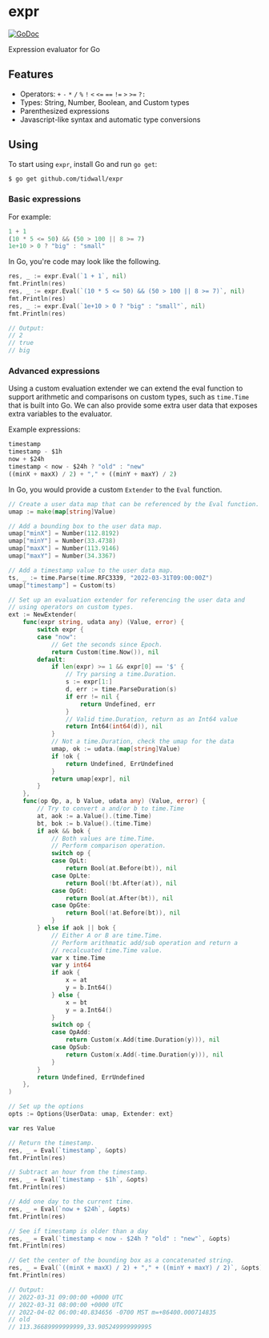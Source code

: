 # expr

[![GoDoc](https://godoc.org/github.com/tidwall/expr?status.svg)](https://godoc.org/github.com/tidwall/expr)

Expression evaluator for Go

## Features

- Operators: `+` `-` `*` `/` `%` `!` `<` `<=` `==` `!=` `>` `>=` `?:`
- Types: String, Number, Boolean, and Custom types
- Parenthesized expressions
- Javascript-like syntax and automatic type conversions

## Using

To start using `expr`, install Go and run `go get`:

```sh
$ go get github.com/tidwall/expr
```

### Basic expressions

For example:

```js
1 + 1
(10 * 5 <= 50) && (50 > 100 || 8 >= 7)
1e+10 > 0 ? "big" : "small"
```

In Go, you're code may look like the following.

```go
res, _ := expr.Eval(`1 + 1`, nil)
fmt.Println(res)
res, _ := expr.Eval(`(10 * 5 <= 50) && (50 > 100 || 8 >= 7)`, nil)
fmt.Println(res)
res, _ := expr.Eval(`1e+10 > 0 ? "big" : "small"`, nil)
fmt.Println(res)

// Output: 
// 2
// true
// big
```

### Advanced expressions 

Using a custom evaluation extender we can extend the eval function to support 
arithmetic and comparisons on custom types, such as `time.Time` that is built into Go.
We can also provide some extra user data that exposes extra variables to the evaluator.

Example expressions:

```js
timestamp
timestamp - $1h
now + $24h
timestamp < now - $24h ? "old" : "new"
((minX + maxX) / 2) + "," + ((minY + maxY) / 2)
```

In Go, you would provide a custom `Extender` to the `Eval` function.

```go
// Create a user data map that can be referenced by the Eval function.
umap := make(map[string]Value)

// Add a bounding box to the user data map.
umap["minX"] = Number(112.8192)
umap["minY"] = Number(33.4738)
umap["maxX"] = Number(113.9146)
umap["maxY"] = Number(34.3367)

// Add a timestamp value to the user data map.
ts, _ := time.Parse(time.RFC3339, "2022-03-31T09:00:00Z")
umap["timestamp"] = Custom(ts)

// Set up an evaluation extender for referencing the user data and
// using operators on custom types.
ext := NewExtender(
	func(expr string, udata any) (Value, error) {
		switch expr {
		case "now":
			// Get the seconds since Epoch.
			return Custom(time.Now()), nil
		default:
			if len(expr) >= 1 && expr[0] == '$' {
				// Try parsing a time.Duration.
				s := expr[1:]
				d, err := time.ParseDuration(s)
				if err != nil {
					return Undefined, err
				}
				// Valid time.Duration, return as an Int64 value
				return Int64(int64(d)), nil
			}
			// Not a time.Duration, check the umap for the data
			umap, ok := udata.(map[string]Value)
			if !ok {
				return Undefined, ErrUndefined
			}
			return umap[expr], nil
		}
	},
	func(op Op, a, b Value, udata any) (Value, error) {
		// Try to convert a and/or b to time.Time
		at, aok := a.Value().(time.Time)
		bt, bok := b.Value().(time.Time)
		if aok && bok {
			// Both values are time.Time.
			// Perform comparison operation.
			switch op {
			case OpLt:
				return Bool(at.Before(bt)), nil
			case OpLte:
				return Bool(!bt.After(at)), nil
			case OpGt:
				return Bool(at.After(bt)), nil
			case OpGte:
				return Bool(!at.Before(bt)), nil
			}
		} else if aok || bok {
			// Either A or B are time.Time.
			// Perform arithmatic add/sub operation and return a
			// recalcuated time.Time value.
			var x time.Time
			var y int64
			if aok {
				x = at
				y = b.Int64()
			} else {
				x = bt
				y = a.Int64()
			}
			switch op {
			case OpAdd:
				return Custom(x.Add(time.Duration(y))), nil
			case OpSub:
				return Custom(x.Add(-time.Duration(y))), nil
			}
		}
		return Undefined, ErrUndefined
	},
)

// Set up the options
opts := Options{UserData: umap, Extender: ext}

var res Value

// Return the timestamp.
res, _ = Eval(`timestamp`, &opts)
fmt.Println(res)

// Subtract an hour from the timestamp.
res, _ = Eval(`timestamp - $1h`, &opts)
fmt.Println(res)

// Add one day to the current time.
res, _ = Eval(`now + $24h`, &opts)
fmt.Println(res)

// See if timestamp is older than a day
res, _ = Eval(`timestamp < now - $24h ? "old" : "new"`, &opts)
fmt.Println(res)

// Get the center of the bounding box as a concatenated string.
res, _ = Eval(`((minX + maxX) / 2) + "," + ((minY + maxY) / 2)`, &opts)
fmt.Println(res)

// Output:
// 2022-03-31 09:00:00 +0000 UTC
// 2022-03-31 08:00:00 +0000 UTC
// 2022-04-02 06:00:40.834656 -0700 MST m=+86400.000714835
// old
// 113.36689999999999,33.905249999999995
```

